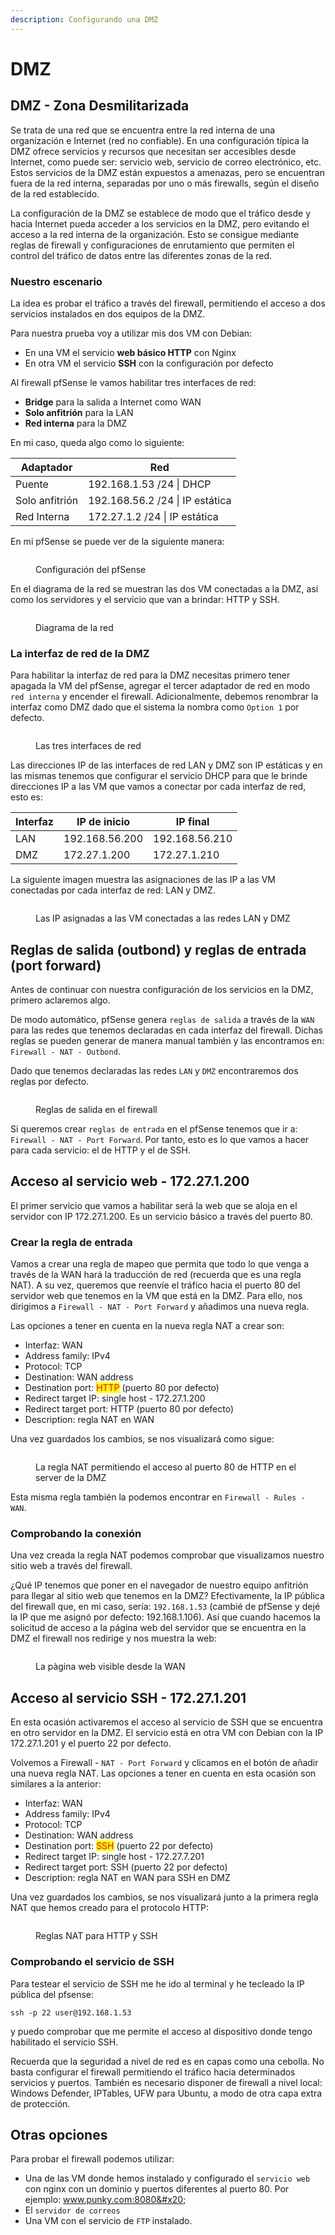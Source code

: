 ```yaml
---
description: Configurando una DMZ
---
```


# DMZ

## DMZ -  Zona Desmilitarizada

Se trata de una red que se encuentra entre la red interna de una organización e Internet (red no confiable). En una configuración típica la DMZ ofrece servicios y recursos que necesitan ser accesibles desde Internet, como puede ser: servicio web, servicio de correo electrónico, etc. Estos servicios de la DMZ están expuestos a amenazas, pero se encuentran fuera de la red interna, separadas por uno o más firewalls, según el diseño de la red establecido.

La configuración de la DMZ se establece de modo que el tráfico desde y hacia Internet pueda acceder a los servicios en la DMZ, pero evitando el acceso a la red interna de la organización. Esto se consigue mediante reglas de firewall y configuraciones de enrutamiento que permiten el control  del tráfico de datos entre las diferentes zonas de la red.

### Nuestro escenario

La idea es probar el tráfico a través del firewall, permitiendo el acceso a dos servicios instalados en dos equipos de la DMZ.

Para nuestra prueba voy a utilizar mis dos VM con Debian:&#x20;

* En una VM el servicio **web básico HTTP** con Nginx
* En otra VM el servicio **SSH** con la configuración por defecto

Al firewall pfSense le vamos habilitar tres interfaces de red:&#x20;

* **Bridge** para la salida a Internet como WAN
* **Solo anfitrión** para la LAN
* **Red interna** para la DMZ

En mi caso, queda algo como lo siguiente:

| Adaptador      | Red                             |
| -------------- | ------------------------------- |
| Puente         | 192.168.1.53 /24 \| DHCP        |
| Solo anfitrión | 192.168.56.2 /24 \| IP estática |
| Red Interna    | 172.27.1.2 /24 \| IP estática   |

En mi pfSense se puede ver de la siguiente manera:

<figure><img src="../../../../.gitbook/assets/image (8).png" alt=""><figcaption><p>Configuración del pfSense</p></figcaption></figure>

En el diagrama de la red se muestran las dos VM conectadas a la DMZ, así como los servidores y el servicio que van a brindar: HTTP y SSH.

<figure><img src="../../../../.gitbook/assets/image (7).png" alt=""><figcaption><p>Diagrama de la red</p></figcaption></figure>

### La interfaz de red de la DMZ

Para habilitar la interfaz de red para la DMZ necesitas primero tener apagada la VM del pfSense, agregar el tercer adaptador de red en modo `red interna` y encender el firewall. Adicionalmente, debemos renombrar la interfaz como DMZ dado que el sistema la nombra como `Option 1` por defecto.

<figure><img src="../../../../.gitbook/assets/image (1) (1) (1).png" alt=""><figcaption><p>Las tres interfaces de red</p></figcaption></figure>

Las direcciones IP de las interfaces de red LAN y DMZ son IP estáticas y en las mismas tenemos que configurar el servicio DHCP para que le brinde direcciones IP a las VM que vamos a conectar por cada interfaz de red, esto es:

| Interfaz | IP de inicio   | IP final       |
| -------- | -------------- | -------------- |
| LAN      | 192.168.56.200 | 192.168.56.210 |
| DMZ      | 172.27.1.200   | 172.27.1.210   |

La siguiente imagen muestra las asignaciones de las IP a las VM conectadas por cada interfaz de red: LAN y DMZ.

<figure><img src="../../../../.gitbook/assets/image (2) (1) (1).png" alt=""><figcaption><p>Las IP asignadas a las VM conectadas a las redes LAN y DMZ</p></figcaption></figure>



## Reglas de salida (outbond) y reglas de entrada (port forward)

Antes de continuar con nuestra configuración de los servicios en la DMZ, primero aclaremos algo.&#x20;

De modo automático, pfSense genera `reglas de salida` a través de la `WAN` para las redes que tenemos declaradas en cada interfaz del firewall. Dichas reglas se pueden generar de manera manual también y las encontramos en: `Firewall - NAT - Outbond`.&#x20;

Dado que tenemos declaradas las redes `LAN` y `DMZ` encontraremos dos reglas por defecto.

<figure><img src="../../../../.gitbook/assets/image (3).png" alt=""><figcaption><p>Reglas de salida en el firewall</p></figcaption></figure>

Si queremos crear `reglas de entrada` en el pfSense tenemos que ir a: `Firewall - NAT - Port Forward`. Por tanto, esto es lo que vamos a hacer para cada servicio: el de HTTP y el de SSH.

## Acceso al servicio web - 172.27.1.200

El primer servicio que vamos a habilitar será la web  que se aloja en el servidor con IP 172.27.1.200. Es un servicio básico a través del puerto 80.&#x20;

### Crear la regla de entrada

Vamos a crear una regla de mapeo que permita que todo lo que venga a través de la WAN hará la traducción de red (recuerda que es una regla NAT). A su vez, queremos que reenvíe el tráfico hacia el puerto 80 del servidor web que tenemos en la VM que está en la DMZ. Para ello, nos dirigimos a `Firewall - NAT - Port Forward` y añadimos una nueva regla.

Las opciones a tener en cuenta en la nueva regla NAT a crear son:

* Interfaz: WAN
* Address family: IPv4
* Protocol: TCP
* Destination: WAN address
* Destination port: <mark style="color:red;">HTTP</mark> (puerto 80 por defecto)
* Redirect target IP: single host - 172.27.1.200&#x20;
* Redirect target port: HTTP (puerto 80 por defecto)
* Description: regla NAT en WAN

Una vez guardados los cambios, se nos visualizará como sigue:

<figure><img src="../../../../.gitbook/assets/image (4).png" alt=""><figcaption><p>La regla NAT permitiendo el acceso al puerto 80 de HTTP en el server de la DMZ</p></figcaption></figure>

Esta misma regla también la podemos encontrar en `Firewall - Rules - WAN`.

### Comprobando la conexión

Una vez creada la regla NAT podemos comprobar que visualizamos nuestro sitio web a través del firewall.&#x20;

¿Qué IP tenemos que poner en el navegador de nuestro equipo anfitrión para llegar al sitio web que tenemos en la DMZ? Efectivamente, la IP pública del firewall que, en mi caso, sería: `192.168.1.53` (cambié de pfSense y dejé la IP que me asignó por defecto: 192.168.1.106). Así que cuando hacemos la solicitud de acceso a la página web del servidor que se encuentra en la DMZ el firewall nos redirige y nos muestra la web:

<figure><img src="../../../../.gitbook/assets/image (5).png" alt=""><figcaption><p>La pàgina web visible desde la WAN</p></figcaption></figure>

## Acceso al servicio SSH - 172.27.1.201

En esta ocasión activaremos el acceso al servicio de SSH que se encuentra en otro servidor en la DMZ. El servicio está en otra VM con Debian con la IP 172.27.1.201 y el puerto 22 por defecto.

Volvemos a Firewall - `NAT - Port Forward` y clicamos en el botón de añadir una nueva regla NAT. Las opciones a tener en cuenta en esta ocasión son similares a la anterior:

* Interfaz: WAN
* Address family: IPv4
* Protocol: TCP
* Destination: WAN address
* Destination port: <mark style="color:red;">SSH</mark> (puerto 22 por defecto)
* Redirect target IP: single host - 172.27.7.201
* Redirect target port: SSH (puerto 22 por defecto)
* Description: regla NAT en WAN para SSH en DMZ

Una vez guardados los cambios, se nos visualizará junto a la primera regla NAT que hemos creado para el protocolo HTTP:

<figure><img src="../../../../.gitbook/assets/image (6).png" alt=""><figcaption><p>Reglas NAT para HTTP y SSH </p></figcaption></figure>

### Comprobando el servicio de SSH

Para testear el servicio de SSH me he ido al terminal y he tecleado la IP pública del pfsense:

```
ssh -p 22 user@192.168.1.53 
```

y puedo comprobar que me permite el acceso al dispositivo donde tengo habilitado el servicio SSH.

Recuerda que la seguridad a nivel de red es en capas como una cebolla. No basta configurar el firewall permitiendo el tráfico hacia determinados servicios y puertos. También es necesario disponer de firewall a nivel local: Windows Defender, IPTables, UFW para Ubuntu, a modo de otra capa extra de protección.

## Otras opciones&#x20;

Para probar el firewall podemos  utilizar:&#x20;

* Una de las VM donde hemos instalado y configurado el `servicio web` con nginx con un dominio y puertos diferentes al puerto 80. Por ejemplo: www.punky.com:8080&#x20;
* El `servidor de correos`
* Una VM con el servicio de `FTP` instalado.

